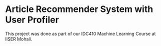 # Article Recommender System with User Profiler

This project was done as part of our IDC410 Machine Learning Course at IISER Mohali.
